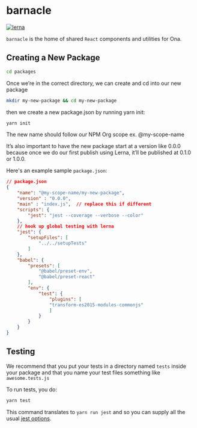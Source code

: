 # barnacle

[![lerna](https://img.shields.io/badge/maintained%20with-lerna-cc00ff.svg)](https://lernajs.io/)

`barnacle` is the home of shared `React` components and utilities for Ona.

## Creating a New Package

```sh
cd packages
```

Once we’re in the correct directory, we can create and cd into our new package

```sh
mkdir my-new-package && cd my-new-package
```

then we create a new package.json by running yarn init:

```sh
yarn init
```

The new name should follow our NPM Org scope ex. @my-scope-name

It’s also important to have the new package start at a version like 0.0.0 because once we do our first publish using Lerna, it’ll be published at 0.1.0 or 1.0.0.

Here's an example sample `package.json`:

```json
// package.json
{
    "name": "@my-scope-name/my-new-package",
    "version" : "0.0.0",
    "main" : "index.js",  // replace this if different
    "scripts": {
        "jest": "jest --coverage --verbose --color"
    },
    // hook up global testing with lerna
    "jest": {
        "setupFiles": [
            "../../setupTests"
        ]
    },
    "babel": {
        "presets": [
            "@babel/preset-env",
            "@babel/preset-react"
        ],
        "env": {
            "test": {
                "plugins": [
                "transform-es2015-modules-commonjs"
                ]
            }
        }
    }
}
```

## Testing

We recommend that you put your tests in a directory named `tests` inside your package and that you name your test files something like `awesome.tests.js`

To run tests, you do:

```sh
yarn test
```

This command translates to `yarn run jest` and so you can supply all the usual [jest options](https://jestjs.io/docs/en/cli).